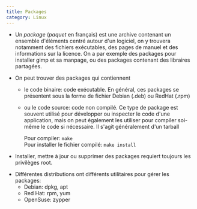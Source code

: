 ```yaml
---
title: Packages
category: Linux
---
```


* Un *package* (*paquet* en français) est une archive contenant un ensemble d'éléments centré autour d'un logiciel, on y trouvera notamment des fichiers exécutables, des pages de manuel et des informations sur la licence. On a par exemple des packages pour installer gimp et sa manpage, ou des packages contenant des libraires partagées.

* On peut trouver des packages qui contiennent

  - le code binaire: code exécutable. En général, ces packages se présentent sous la forme de fichier Debian (.deb) ou RedHat (.rpm)

  - ou le code source: code non compilé. Ce type de package est souvent utilisé pour développer ou inspecter le code d'une application, mais on peut également les utiliser pour compiler soi-même le code si nécessaire. Il s'agit généralement d'un tarball

    Pour compiler: `make`  
    Pour installer le fichier compilé: `make install`  

* Installer, mettre à jour ou supprimer des packages requiert toujours les privilèges root.

<!-- -->

* Différentes distributions ont différents utilitaires pour gérer les packages:
  * Debian: dpkg, apt
  * Red Hat: rpm, yum
  * OpenSuse: zypper
